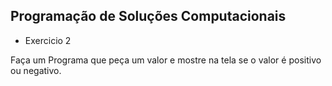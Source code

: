 ## Programação de Soluções Computacionais


* Exercicio 2

Faça um Programa que peça um valor e mostre na tela se o valor é positivo ou negativo. 